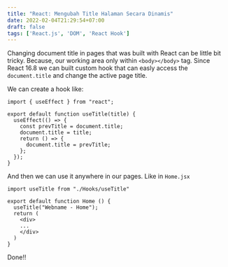 ```yaml
---
title: "React: Mengubah Title Halaman Secara Dinamis"
date: 2022-02-04T21:29:54+07:00
draft: false
tags: ['React.js', 'DOM', 'React Hook']
---
```


Changing document title in pages that was built with React can be little bit tricky. Because, our working area only within `<body></body>` tag. Since React 16.8 we can built custom hook that can easly access the `document.title` and change the active page title.

We can create a hook like:

```
import { useEffect } from "react";

export default function useTitle(title) {
  useEffect(() => {
    const prevTitle = document.title;
    document.title = title;
    return () => {
      document.title = prevTitle;
    };
  });
}
```

And then we can use it anywhere in our pages. Like in `Home.jsx`

```
import useTitle from "./Hooks/useTitle"

export default function Home () {
  useTitle("Webname - Home");
  return (
    <div>
    ...
    </div>
  )
}
```

Done!!